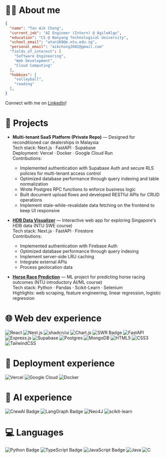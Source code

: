 # 🙋‍♂️ About me

```json
{
  "name": "Tan Aik Chong",
  "current_job": "AI Engineer (Intern) @ AgileAlgo",
  "education": "CS @ Nanyang Technological University",
  "school_email": "atan160@e.ntu.edu.sg",
  "personal_email": "aikchong2002@gmail.com"
  "fields_of_interest": [
    "Software Engineering",
    "Web Development",
    "Cloud Computing"
  ],
  "hobbies": [
    "volleyball",
    "reading"
  ],
}
```
Connect with me on [LinkedIn](https://www.linkedin.com/in/tanaikchong/)!

# 📌 Projects
- **Multi-tenant SaaS Platform (Private Repo)** — Designed for reconditioned car dealerships in Malaysia  
  Tech stack: Next.js · FastAPI · Supabase  
  Deployment: Vercel · Docker · Google Cloud Run  
  Contributions:
  - Implemented authentication with Supabase Auth and secure RLS policies for multi-tenant access control  
  - Optimized database performance through query indexing and table normalization  
  - Wrote Postgres RPC functions to enforce business logic  
  - Built document upload flows and developed RESTful APIs for CRUD operations
  - Implement stale-while-revalidate data fetching on the frontend to keep UI responsive

- [**HDB Data Visualizer**](https://github.com/Pratz2005/HDB) — Interactive web app for exploring Singapore's HDB data (NTU SWE course)  
  Tech stack: Next.js · FastAPI · Firestore  
  Contributions:
  - Implemented authentication with Firebase Auth
  - Optimized database performance through query indexing
  - Implement server-side LRU caching
  - Integrate external APIs
  - Process geolocation data

- [**Horse Race Prediction**](https://github.com/TAN-AIK-CHONG/Horse-Race-Prediction) — ML project for predicting horse racing outcomes (NTU introductory AI/ML course)  
  Tech stack: Python · Pandas · Scikit-Learn · Selenium  
  Highlights: web scraping, feature engineering, linear regression, logistic regression 


# 🌐 Web dev experience
![React](https://img.shields.io/badge/React-%2320232a.svg?logo=react&logoColor=%2361DAFB&style=for-the-badge)
![Next.js](https://img.shields.io/badge/Next.js-black?logo=next.js&logoColor=white&style=for-the-badge)
![shadcn/ui](https://img.shields.io/badge/shadcn%2Fui-000?logo=shadcnui&logoColor=fff&style=for-the-badge)
![Chart.js](https://img.shields.io/badge/chart.js-F5788D.svg?style=for-the-badge&logo=chart.js&logoColor=white)
![SWR Badge](https://img.shields.io/badge/SWR-000?logo=swr&logoColor=fff&style=for-the-badge)
![FastAPI](https://img.shields.io/badge/FastAPI-009485.svg?logo=fastapi&logoColor=white&style=for-the-badge)
![Express.js](https://img.shields.io/badge/Express.js-%23404d59.svg?logo=express&logoColor=%2361DAFB&style=for-the-badge)
![Supabase](https://img.shields.io/badge/Supabase-3FCF8E?logo=supabase&logoColor=fff&style=for-the-badge)
![Postgres](https://img.shields.io/badge/postgres-%23316192.svg?style=for-the-badge&logo=postgresql&logoColor=white)
![MongoDB](https://img.shields.io/badge/MongoDB-%234ea94b.svg?logo=mongodb&logoColor=white&style=for-the-badge)
![HTML5](https://img.shields.io/badge/html5-%23E34F26.svg?style=for-the-badge&logo=html5&logoColor=white)
![CSS3](https://img.shields.io/badge/css3-%231572B6.svg?style=for-the-badge&logo=css3&logoColor=white)
![TailwindCSS](https://img.shields.io/badge/tailwindcss-%2338B2AC.svg?style=for-the-badge&logo=tailwind-css&logoColor=white)

# 🚀 Deployment experience
![Vercel](https://img.shields.io/badge/Vercel-%23000000.svg?logo=vercel&logoColor=white&style=for-the-badge)
![Google Cloud](https://img.shields.io/badge/Google%20Cloud-%234285F4.svg?logo=google-cloud&logoColor=white&style=for-the-badge)
![Docker](https://img.shields.io/badge/Docker-2496ED?logo=docker&logoColor=fff&style=for-the-badge)

# 🤖 AI experience
![CrewAI Badge](https://img.shields.io/badge/CrewAI-FF5A50?logo=crewai&logoColor=fff&style=for-the-badge)
![LangGraph Badge](https://img.shields.io/badge/LangGraph-1C3C3C?logo=langgraph&logoColor=fff&style=for-the-badge)
![Neo4J](https://img.shields.io/badge/Neo4j-008CC1?logo=neo4j&logoColor=white&style=for-the-badge)
![scikit-learn](https://img.shields.io/badge/scikit--learn-%23F7931E.svg?style=for-the-badge&logo=scikit-learn&logoColor=white)

# 💻 Languages
![Python Badge](https://img.shields.io/badge/Python-3776AB?logo=python&logoColor=fff&style=for-the-badge)
![TypeScript Badge](https://img.shields.io/badge/TypeScript-3178C6?logo=typescript&logoColor=fff&style=for-the-badge)
![JavaScript Badge](https://img.shields.io/badge/JavaScript-F7DF1E?logo=javascript&logoColor=000&style=for-the-badge)
![Java](https://img.shields.io/badge/java-%23ED8B00.svg?style=for-the-badge&logo=openjdk&logoColor=white)
![C](https://img.shields.io/badge/C-00599C?logo=c&logoColor=white&style=for-the-badge)



